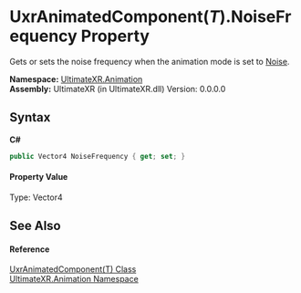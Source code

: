 # UxrAnimatedComponent(*T*).NoiseFrequency Property 
 

Gets or sets the noise frequency when the animation mode is set to <a href="T_UltimateXR_Animation_UxrAnimationMode">Noise</a>.

**Namespace:**&nbsp;<a href="N_UltimateXR_Animation">UltimateXR.Animation</a><br />**Assembly:**&nbsp;UltimateXR (in UltimateXR.dll) Version: 0.0.0.0

## Syntax

**C#**<br />
``` C#
public Vector4 NoiseFrequency { get; set; }
```


#### Property Value
Type: Vector4

## See Also


#### Reference
<a href="T_UltimateXR_Animation_UxrAnimatedComponent_1">UxrAnimatedComponent(T) Class</a><br /><a href="N_UltimateXR_Animation">UltimateXR.Animation Namespace</a><br />